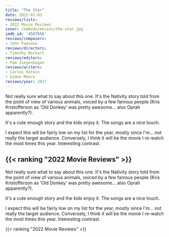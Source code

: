 ```yaml
---
title: "The Star"
date: 2022-01-03
reviews/lists:
- 2022 Movie Reviews
cover: /embeds/movies/the-star.jpg
imdb_id: '4587656'
reviews/composers:
- John Paesano
reviews/directors:
- Timothy Reckart
reviews/editors:
- Pam Ziegenhagen
reviews/writers:
- Carlos Kotkin
- Simon Moore
reviews/year: 2017
---
```

Not really sure what to say about this one. It's the Nativity story told from the point of view of various animals, voiced by a few famous people (Kris Kristofferson as 'Old Donkey' was pretty awesome... also Oprah apparently?). 

It's a cute enough story and the kids enjoy it. The songs are a nice touch. 

I expect this will be fairly low on my list for the year, mostly since I'm... not really the target audience. Conversely, I think it will be the movie I re-watch the most times this year. Interesting contrast. 

{{< ranking "2022 Movie Reviews" >}}
---
Not really sure what to say about this one. It's the Nativity story told from the point of view of various animals, voiced by a few famous people (Kris Kristofferson as 'Old Donkey' was pretty awesome... also Oprah apparently?). 

It's a cute enough story and the kids enjoy it. The songs are a nice touch. 

I expect this will be fairly low on my list for the year, mostly since I'm... not really the target audience. Conversely, I think it will be the movie I re-watch the most times this year. Interesting contrast. 

{{< ranking "2022 Movie Reviews" >}}